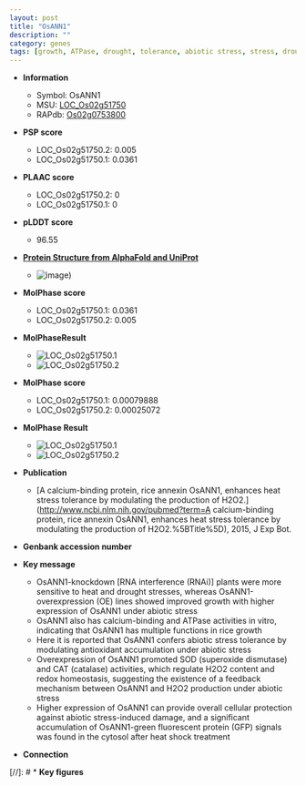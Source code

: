 ```yaml
---
layout: post
title: "OsANN1"
description: ""
category: genes
tags: [growth, ATPase, drought, tolerance, abiotic stress, stress, drought stress, stress tolerance, biotic stress]
---
```


* **Information**  
    + Symbol: OsANN1  
    + MSU: [LOC_Os02g51750](http://rice.plantbiology.msu.edu/cgi-bin/ORF_infopage.cgi?orf=LOC_Os02g51750)  
    + RAPdb: [Os02g0753800](http://rapdb.dna.affrc.go.jp/viewer/gbrowse_details/irgsp1?name=Os02g0753800)  

* **PSP score**  
    + LOC_Os02g51750.2: 0.005 
    + LOC_Os02g51750.1: 0.0361 

* **PLAAC score**  
    + LOC_Os02g51750.2: 0 
    + LOC_Os02g51750.1: 0 

* **pLDDT score**
    + 96.55

* **[Protein Structure from AlphaFold and UniProt](https://www.uniprot.org/uniprotkb/Q0DXH5/entry#structure)**
    + ![image](https://ricepsp.github.io/images/Q0/AF-Q0DXH5-F1.png))

* **MolPhase score**
    + LOC_Os02g51750.1: 0.0361
    + LOC_Os02g51750.2: 0.005

* **MolPhaseResult**
    + ![LOC_Os02g51750.1](https://ricepsp.github.io/pictures/LOC_Os02g/LOC_Os02g51750.1.png)
    + ![LOC_Os02g51750.2](https://ricepsp.github.io/pictures/LOC_Os02g/LOC_Os02g51750.2.png)

* **MolPhase score**
    + LOC_Os02g51750.1: 0.00079888
    + LOC_Os02g51750.2: 0.00025072

* **MolPhase Result**
    + ![LOC_Os02g51750.1](https://304243504.github.io/Pictures/LOC_Os02g/LOC_Os02g51750.1.png)
    + ![LOC_Os02g51750.2](https://304243504.github.io/Pictures/LOC_Os02g/LOC_Os02g51750.2.png)

* **Publication**  
    + [A calcium-binding protein, rice annexin OsANN1, enhances heat stress tolerance by modulating the production of H2O2.](http://www.ncbi.nlm.nih.gov/pubmed?term=A calcium-binding protein, rice annexin OsANN1, enhances heat stress tolerance by modulating the production of H2O2.%5BTitle%5D), 2015, J Exp Bot.

* **Genbank accession number**  

* **Key message**  
    + OsANN1-knockdown [RNA interference (RNAi)] plants were more sensitive to heat and drought stresses, whereas OsANN1-overexpression (OE) lines showed improved growth with higher expression of OsANN1 under abiotic stress
    + OsANN1 also has calcium-binding and ATPase activities in vitro, indicating that OsANN1 has multiple functions in rice growth
    + Here it is reported that OsANN1 confers abiotic stress tolerance by modulating antioxidant accumulation under abiotic stress
    + Overexpression of OsANN1 promoted SOD (superoxide dismutase) and CAT (catalase) activities, which regulate H2O2 content and redox homeostasis, suggesting the existence of a feedback mechanism between OsANN1 and H2O2 production under abiotic stress
    + Higher expression of OsANN1 can provide overall cellular protection against abiotic stress-induced damage, and a significant accumulation of OsANN1-green fluorescent protein (GFP) signals was found in the cytosol after heat shock treatment

* **Connection**  

[//]: # * **Key figures**  


